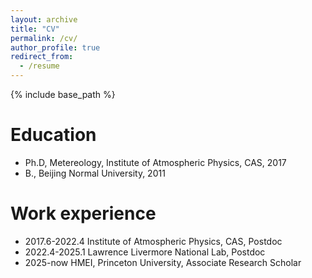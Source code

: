 ```yaml
---
layout: archive
title: "CV"
permalink: /cv/
author_profile: true
redirect_from:
  - /resume
---
```


{% include base_path %}

Education
======
* Ph.D, Metereology, Institute of Atmospheric Physics, CAS, 2017
* B., Beijing Normal University, 2011

Work experience
======
* 2017.6-2022.4 Institute of Atmospheric Physics, CAS, Postdoc
* 2022.4-2025.1 Lawrence Livermore National Lab, Postdoc
* 2025-now      HMEI, Princeton University, Associate Research Scholar
  
